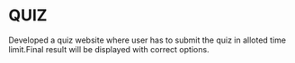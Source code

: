 # QUIZ
Developed a quiz website where user has to submit the quiz in alloted time limit.Final result will be displayed with correct options.
